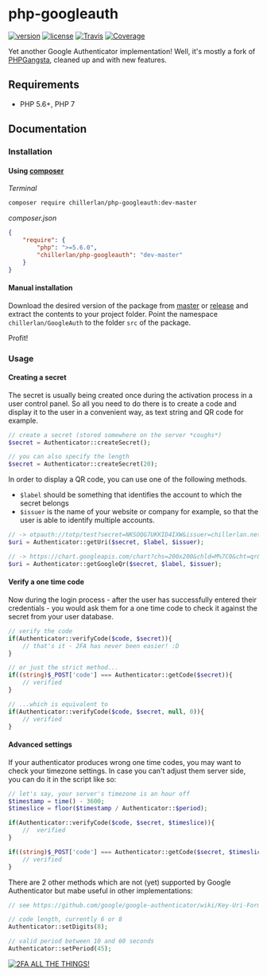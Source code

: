 # php-googleauth

[![version][packagist-badge]][packagist]
[![license][license-badge]][license]
[![Travis][travis-badge]][travis]
[![Coverage][coverage-badge]][coverage]

[packagist-badge]: https://img.shields.io/packagist/v/chillerlan/php-googleauth.svg?style=flat-square
[license-badge]: https://img.shields.io/packagist/l/chillerlan/php-googleauth.svg?style=flat-square
[travis-badge]: https://img.shields.io/travis/chillerlan/php-googleauth.svg?style=flat-square
[coverage-badge]: https://img.shields.io/codecov/c/github/chillerlan/php-googleauth.svg?style=flat-square
[packagist]: https://packagist.org/packages/gw2treasures/gw2api
[travis]: https://travis-ci.org/GW2Treasures/gw2api
[coverage]: https://codecov.io/github/GW2Treasures/gw2api
[license]: http://opensource.org/licenses/MIT

Yet another Google Authenticator implementation! Well, it's mostly a fork of [PHPGangsta](https://github.com/PHPGangsta/GoogleAuthenticator/), cleaned up and with new features.

## Requirements
- PHP 5.6+, PHP 7

## Documentation

### Installation
#### Using [composer](https://getcomposer.org)

*Terminal*
```sh
composer require chillerlan/php-googleauth:dev-master
```

*composer.json*
```json
{
	"require": {
		"php": ">=5.6.0",
		"chillerlan/php-googleauth": "dev-master"
	}
}
```

#### Manual installation
Download the desired version of the package from [master](https://github.com/codemasher/php-googleauth/archive/master.zip) or 
[release](https://github.com/codemasher/php-googleauth/releases) and extract the contents to your project folder. 
Point the namespace `chillerlan/GoogleAuth` to the folder `src` of the package.

Profit!

### Usage

#### Creating a secret 
The secret is usually being created once during the activation process in a user control panel. 
So all you need to do there is to create a code and display it to the user in a convenient way, as text string and QR code for example.
```php
// create a secret (stored somewhere on the server *coughs*)
$secret = Authenticator::createSecret();

// you can also specify the length
$secret = Authenticator::createSecret(20);
```

In order to display a QR code, you can use one of the following methods.
- `$label` should be something that identifies the account to which the secret belongs
- `$issuer` is the name of your website or company for example, so that the user is able to identify multiple accounts.
```php
// -> otpauth://totp/test?secret=NKSOQG7UKKID4IXW&issuer=chillerlan.net
$uri = Authenticator::getUri($secret, $label, $issuer);

// -> https://chart.googleapis.com/chart?chs=200x200&chld=M%7C0&cht=qr&chl=otpauth%3A%2F%2Ftotp%2Ftest%3Fsecret%3DNKSOQG7UKKID4IXW%26issuer%3Dchillerlan.net
$uri = Authenticator::getGoogleQr($secret, $label, $issuer);
```

#### Verify a one time code
Now during the login process - after the user has successfully entered their credentials - you would 
ask them for a one time code to check it against the secret from your user database.
```php
// verify the code
if(Authenticator::verifyCode($code, $secret)){
	// that's it - 2FA has never been easier! :D
}

// or just the strict method...
if((string)$_POST['code'] === Authenticator::getCode($secret)){
	// verified
}

// ...which is equivalent to
if(Authenticator::verifyCode($code, $secret, null, 0)){
	// verified
}

```

#### Advanced settings
If your authenticator produces wrong one time codes, you may want to check your timezone settings.
In case you can't adjust them server side, you can do it in the script like so:
```php
// let's say, your server's timezone is an hour off
$timestamp = time() - 3600;
$timeslice = floor($timestamp / Authenticator::$period);

if(Authenticator::verifyCode($code, $secret, $timeslice)){
	//  verified
}

if((string)$_POST['code'] === Authenticator::getCode($secret, $timeslice)){
	// verified
}

```

There are 2 other methods which are not (yet) supported by Google Authenticator but mabe useful in other implementations:
```php
// see https://github.com/google/google-authenticator/wiki/Key-Uri-Format#parameters

// code length, currently 6 or 8
Authenticator::setDigits(8);

// valid period between 10 and 60 seconds
Authenticator::setPeriod(45);
```

[![2FA ALL THE THINGS!](https://raw.githubusercontent.com/codemasher/php-googleauth/master/stuff/2fa-all-the-things.jpg)](https://www.turnon2fa.com)
